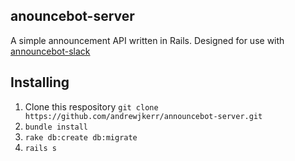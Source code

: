 ## anouncebot-server

A simple announcement API written in Rails. Designed for use with [announcebot-slack](https://github.com/andrewjkerr/announcebot-slack)

## Installing

1. Clone this respository `git clone https://github.com/andrewjkerr/announcebot-server.git`
2. `bundle install`
3. `rake db:create db:migrate`
4. `rails s`
